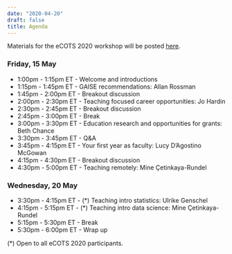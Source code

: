 ```yaml
---
date: "2020-04-20"
draft: false
title: Agenda
---
```


Materials for the eCOTS 2020 workshop will be posted [here](https://github.com/mine-cetinkaya-rundel/preparing-to-teach).

### Friday, 15 May

- 1:00pm - 1:15pm ET - Welcome and introductions
- 1:15pm - 1:45pm ET - GAISE recommendations: Allan Rossman
- 1:45pm - 2:00pm ET - Breakout discussion
- 2:00pm - 2:30pm ET - Teaching focused career opportunities: Jo Hardin
- 2:30pm - 2:45pm ET - Breakout discussion
- 2:45pm - 3:00pm ET - Break
- 3:00pm - 3:30pm ET - Education research and opportunities for grants: Beth Chance
- 3:30pm - 3:45pm ET - Q&A
- 3:45pm - 4:15pm ET - Your first year as faculty: Lucy D’Agostino McGowan
- 4:15pm - 4:30pm ET - Breakout discussion
- 4:30pm - 5:00pm ET - Teaching remotely: Mine Çetinkaya-Rundel

### Wednesday, 20 May

- 3:30pm - 4:15pm ET - (*) Teaching intro statistics: Ulrike Genschel
- 4:15pm - 5:15pm ET - (*) Teaching intro data science: Mine Çetinkaya-Rundel
- 5:15pm - 5:30pm ET - Break
- 5:30pm - 6:00pm ET - Wrap up

(*) Open to all eCOTS 2020 participants.
